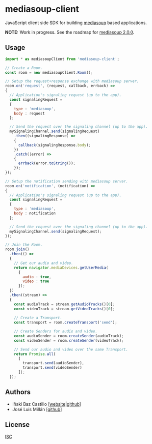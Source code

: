 # mediasoup-client

JavaScript client side SDK for building [mediasoup](https://mediasoup.org) based applications.

**NOTE:** Work in progress. See the roadmap for [mediasoup 2.0.0](https://github.com/versatica/mediasoup/milestone/2).


## Usage

```js
import * as mediasoupClient from 'mediasoup-client';

// Create a Room.
const room = new mediasoupClient.Room();

// Setup the request+response exchange with mediasoup server.
room.on('request', (request, callback, errback) =>
{
  // Application's signaling request (up to the app).
  const signalingRequest =
  {
    type : 'mediasoup',
    body : request
  };

  // Send the request over the signaling channel (up to the app).
  mySignalingChannel.send(signalingRequest)
    .then((signalingResponse) =>
    {
      callback(signalingResponse.body);
    })
    .catch((error) =>
    {
      errback(error.toString());
    });
});

// Setup the notification sending with mediasoup server.
room.on('notification', (notification) =>
{
  // Application's signaling request (up to the app).
  const signalingRequest =
  {
    type : 'mediasoup',
    body : notification
  };

  // Send the request over the signaling channel (up to the app).
  mySignalingChannel.send(signalingRequest);
});

// Join the Room.
room.join()
  .then(() =>
  {
    // Get our audio and video.
    return navigator.mediaDevices.getUserMedia(
      {
        audio : true,
        video : true
      });
  })
  .then((stream) =>
  {
    const audioTrack = stream.getAudioTracks()[0];
    const videoTrack = stream.getVideoTracks()[0];
    
    // Create a Transport.
    const transport = room.createTransport('send');

    // Create Senders for audio and video.
    const audioSender = room.createSender(audioTrack);
    const videoSender = room.createSender(videoTrack);

    // Send our audio and video over the same Transport.
    return Promise.all(
      [
        transport.send(audioSender),
        transport.send(videoSender)
      ]);
  });
```


## Authors

* Iñaki Baz Castillo [[website](https://inakibaz.me)|[github](https://github.com/ibc/)]
* José Luis Millán [[github](https://github.com/jmillan/)]


## License

[ISC](./LICENSE)
